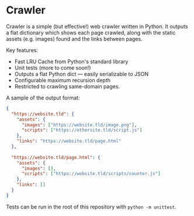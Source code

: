 # Crawler

Crawler is a simple (but effective!) web crawler written in Python. It 
outputs a flat dictionary which shows each page crawled, along with the 
static assets (e.g. images) found and the links between pages.

Key features:

* Fast LRU Cache from Python's standard library
* Unit tests (more to come soon!)
* Outputs a flat Python dict — easily serializable to JSON
* Configurable maximum recursion depth
* Restricted to crawling same-domain pages.



A sample of the output format:

```json
{
  "https://website.tld": {
    "assets": {
      "images": ["https://website.tld/image.png"],
      "scripts": ["https://othersite.tld/script.js"]
    },
    "links": "https://website.tld/page.html"
  },
  
  "https://website.tld/page.html": {
    "assets": {
      "images": [],
      "scripts": ["https://website.tld/scripts/counter.js"]
    },
    "links": []
  }
}
```

Tests can be run in the root of this repository with 
`python -m unittest`.